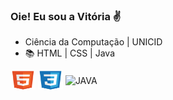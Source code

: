 ### Oie! Eu sou a Vitória ✌
- Ciência da Computação | UNICID
- 📚 HTML | CSS | Java
<div style="display: inline_block">
  <img align="center" alt="HTML" height="30" width="40" src="https://raw.githubusercontent.com/devicons/devicon/master/icons/html5/html5-original.svg">
  <img align="center" alt="CSS" height="30" width="40" src="https://raw.githubusercontent.com/devicons/devicon/master/icons/css3/css3-original.svg">
  <img align="center" alt="JAVA" height="45" width="40" src="https://img.icons8.com/color/480/000000/java-coffee-cup-logo--v1.png"/>
</div>
